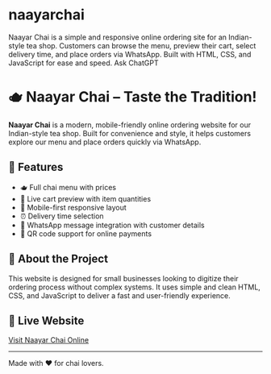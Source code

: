 # naayarchai
Naayar Chai is a simple and responsive online ordering site for an Indian-style tea shop. Customers can browse the menu, preview their cart, select delivery time, and place orders via WhatsApp. Built with HTML, CSS, and JavaScript for ease and speed.          Ask ChatGPT
# 🫖 Naayar Chai – Taste the Tradition!

**Naayar Chai** is a modern, mobile-friendly online ordering website for our Indian-style tea shop. Built for convenience and style, it helps customers explore our menu and place orders quickly via WhatsApp.

## 🌟 Features

- 🫖 Full chai menu with prices
- 🛒 Live cart preview with item quantities
- 📱 Mobile-first responsive layout
- ⏰ Delivery time selection
- 💬 WhatsApp message integration with customer details
- 🧾 QR code support for online payments

## 📌 About the Project

This website is designed for small businesses looking to digitize their ordering process without complex systems. It uses simple and clean HTML, CSS, and JavaScript to deliver a fast and user-friendly experience.

## 🔗 Live Website

[Visit Naayar Chai Online](https://nithee333.github.io/naayarchai/)

---

Made with ❤️ for chai lovers.
